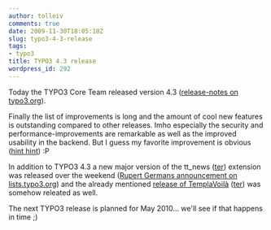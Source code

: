 ```yaml
---
author: tolleiv
comments: true
date: 2009-11-30T18:05:18Z
slug: typo3-4-3-release
tags:
- typo3
title: TYPO3 4.3 release
wordpress_id: 292
---
```


Today the TYPO3 Core Team released version 4.3 ([release-notes on typo3.org](https://typo3.org/download/release-notes/typo3-43/)).

Finally the list of improvements is long and the amount of cool new features is outstanding compared to other releases. Imho especially the security and performance-improvements are remarkable as well as the improved usability in the backend. But I guess my favorite improvement is obvious ([hint hint](https://typo3.org/download/release-notes/typo3-43/#c5642)) :P

In addition to TYPO3 4.3 a new major version of the tt_news ([ter](http://typo3.org/extensions/repository/view/tt_news/current/)) extension was released over the weekend ([Rupert Germans announcement on lists.typo3.org](http://lists.typo3.org/pipermail/typo3-dev/2009-November/037916.html)) and the already mentioned [release of TemplaVoilà](http://blog.tolleiv.de/2009/11/templavoila-1-4-released/) ([ter](http://typo3.org/extensions/repository/view/templavoila/current/)) was somehow releated as well.

The next TYPO3 release is planned for May 2010... we'll see if that happens in time ;)
